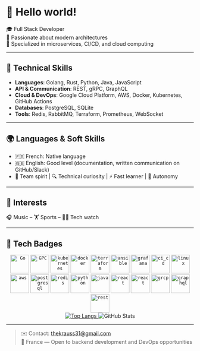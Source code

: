# 👋 Hello world!

🎓 Full Stack Developer  
🧠 Passionate about modern architectures  
🚀 Specialized in microservices, CI/CD, and cloud computing

---

## 🧰 Technical Skills

- **Languages**: Golang, Rust, Python, Java, JavaScript  
- **API & Communication**: REST, gRPC, GraphQL  
- **Cloud & DevOps**: Google Cloud Platform, AWS, Docker, Kubernetes, GitHub Actions  
- **Databases**: PostgreSQL, SQLite  
- **Tools**: Redis, RabbitMQ, Terraform, Prometheus, WebSocket

---

## 🌍 Languages & Soft Skills

- 🇫🇷 French: Native language  
- 🇬🇧 English: Good level (documentation, written communication on GitHub/Slack)  
- 🤝 Team spirit | 🔍 Technical curiosity | ⚡ Fast learner | 🧠 Autonomy

---

## 🎯 Interests

🎧 Music – 🏋️ Sports – 👨‍💻 Tech watch

---

## 🚀 Tech Badges
<div align="center">
<code><img width="50" src="https://raw.githubusercontent.com/marwin1991/profile-technology-icons/refs/heads/main/icons/go.png" alt="Go" title="Go"/></code>
<code><img width="50" src="https://raw.githubusercontent.com/marwin1991/profile-technology-icons/refs/heads/main/icons/gcp.png" alt="GPC" title="GPC"/></code>
<code><img width="50" src="https://raw.githubusercontent.com/marwin1991/profile-technology-icons/refs/heads/main/icons/kubernetes.png" alt="kubernetes" title="kubernetes"/></code>
<code><img width="50" src="https://raw.githubusercontent.com/marwin1991/profile-technology-icons/refs/heads/main/icons/docker.png" alt="docker" title="docker"/></code>
<code><img width="50" src="https://raw.githubusercontent.com/marwin1991/profile-technology-icons/refs/heads/main/icons/terraform.png" alt="terraform" title="terraform"/></code>
<code><img width="50" src="https://raw.githubusercontent.com/marwin1991/profile-technology-icons/refs/heads/main/icons/ansible.png" alt="ansible" title="ansible"/></code>
<code><img width="50" src="https://raw.githubusercontent.com/marwin1991/profile-technology-icons/refs/heads/main/icons/grafana.png" alt="grafana" title="grafana"/></code>
<code><img width="50" src="https://raw.githubusercontent.com/marwin1991/profile-technology-icons/refs/heads/main/icons/ci_cd.png" alt="ci_cd" title="ci_cd"/></code>
<code><img width="50" src="https://raw.githubusercontent.com/marwin1991/profile-technology-icons/refs/heads/main/icons/linux.png" alt="linux" title="linux"/></code>
<code><img width="50" src="https://raw.githubusercontent.com/marwin1991/profile-technology-icons/refs/heads/main/icons/aws.png" alt="aws" title="aws"/></code>
<code><img width="50" src="https://raw.githubusercontent.com/marwin1991/profile-technology-icons/refs/heads/main/icons/postgresql.png" alt="postgresql" title="postgresql"/></code>
<code><img width="50" src="https://raw.githubusercontent.com/marwin1991/profile-technology-icons/refs/heads/main/icons/redis.png" alt="redis" title="redis"/></code>
<code><img width="50" src="https://raw.githubusercontent.com/marwin1991/profile-technology-icons/refs/heads/main/icons/python.png" alt="python" title="python"/></code>
<code><img width="50" src="https://raw.githubusercontent.com/marwin1991/profile-technology-icons/refs/heads/main/icons/java.png" alt="java" title="java"/></code>
<code><img width="50" src="https://raw.githubusercontent.com/marwin1991/profile-technology-icons/refs/heads/main/icons/react.png" alt="react" title="react"/></code>
<code><img width="50" src="https://raw.githubusercontent.com/marwin1991/profile-technology-icons/refs/heads/main/icons/swagger.png" alt="react" title="react"/></code>
<code><img width="50" src="https://raw.githubusercontent.com/marwin1991/profile-technology-icons/refs/heads/main/icons/grpc.png" alt="grcp" title="grcp"/></code>
<code><img width="50" src="https://raw.githubusercontent.com/marwin1991/profile-technology-icons/refs/heads/main/icons/graphql.png" alt="graphql" title="graphql"/></code>
<code><img width="50" src="https://raw.githubusercontent.com/marwin1991/profile-technology-icons/refs/heads/main/icons/rest.png" alt="rest" title="rest"/></code>
</div>


<div align="center">
  <a href="https://github.com/thekrauss/github-readme-stats">
    <img src="https://github-readme-stats.vercel.app/api/top-langs/?username=kompozitterz&layout=donut-vertical" alt="Top Langs" />
  </a>

  <picture>
    <source
      srcset="https://github-readme-stats.vercel.app/api?username=thekrauss&show_icons=true&theme=dark"
      media="(prefers-color-scheme: dark)"
    />
    <source
      srcset="https://github-readme-stats.vercel.app/api?username=thekrauss&show_icons=true"
      media="(prefers-color-scheme: light), (prefers-color-scheme: no-preference)"
    />
    <img src="https://github-readme-stats.vercel.app/api?username=thekrauss&show_icons=true" alt="GitHub Stats" />
  </picture>
</div>



---

> ✉️ Contact: thekrauss31@gmail.com  
> 📍 France — Open to backend development and DevOps opportunities
